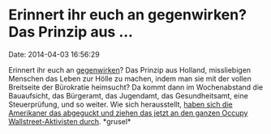 Erinnert ihr euch an gegenwirken? Das Prinzip aus \...
======================================================

Date: 2014-04-03 16:56:29

Erinnert ihr euch an [gegenwirken](http://blog.fefe.de/?q=Gegenwirken)?
Das Prinzip aus Holland, missliebigen Menschen das Leben zur Hölle zu
machen, indem man sie mit der vollen Breitseite der Bürokratie
heimsucht? Da kommt dann im Wochenabstand die Bauaufsicht, das
Bürgeramt, das Jugendamt, das Gesundheitsamt, eine Steuerprüfung, und so
weiter. Wie sich herausstellt, [haben sich die Amerikaner das abgeguckt
und ziehen das jetzt an den ganzen Occupy Wallstreet-Aktivisten
durch](http://boingboing.net/2014/04/03/david-debt-graeber-evicted.html).
\*grusel\*
